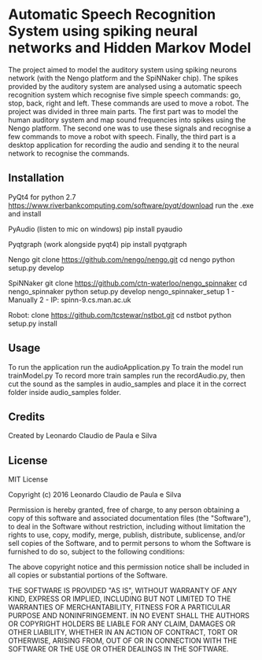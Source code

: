 # Automatic Speech Recognition System using spiking neural networks and Hidden Markov Model

The project aimed to model the auditory system using spiking neurons network (with the Nengo platform and the SpiNNaker chip). The spikes provided by the auditory system are analysed using a automatic speech recognition system which recognise five simple speech commands: go, stop, back, right and left. These commands are used to move a robot. The project was divided in three main parts. The first part was to model the human auditory system and map sound frequencies into spikes using the Nengo platform. The second one was to use these signals and recognise a few commands to move a robot with speech. Finally, the third part is a desktop application for  recording the audio and sending it to the neural network to recognise the commands.

## Installation

PyQt4 for python 2.7
https://www.riverbankcomputing.com/software/pyqt/download
run the .exe and install

PyAudio (listen to mic on windows)
pip install pyaudio

Pyqtgraph (work alongside pyqt4)
pip install pyqtgraph

Nengo
git clone https://github.com/nengo/nengo.git
cd nengo
python setup.py develop

SpiNNaker
git clone https://github.com/ctn-waterloo/nengo_spinnaker
cd nengo_spinnaker
python setup.py develop
nengo_spinnaker_setup
1 - Manually
2 - IP: spinn-9.cs.man.ac.uk

Robot:
clone https://github.com/tcstewar/nstbot.git
cd nstbot
python setup.py install


## Usage

To run the application run the audioApplication.py
To train the model run trainModel.py
To record more train samples run the recordAudio.py, then cut the sound as the samples in audio_samples and place it in the correct folder inside audio_samples folder.

## Credits

Created by Leonardo Claudio de Paula e Silva

## License

MIT License

Copyright (c) 2016 Leonardo Claudio de Paula e Silva

Permission is hereby granted, free of charge, to any person obtaining a copy
of this software and associated documentation files (the "Software"), to deal
in the Software without restriction, including without limitation the rights
to use, copy, modify, merge, publish, distribute, sublicense, and/or sell
copies of the Software, and to permit persons to whom the Software is
furnished to do so, subject to the following conditions:

The above copyright notice and this permission notice shall be included in all
copies or substantial portions of the Software.

THE SOFTWARE IS PROVIDED "AS IS", WITHOUT WARRANTY OF ANY KIND, EXPRESS OR
IMPLIED, INCLUDING BUT NOT LIMITED TO THE WARRANTIES OF MERCHANTABILITY,
FITNESS FOR A PARTICULAR PURPOSE AND NONINFRINGEMENT. IN NO EVENT SHALL THE
AUTHORS OR COPYRIGHT HOLDERS BE LIABLE FOR ANY CLAIM, DAMAGES OR OTHER
LIABILITY, WHETHER IN AN ACTION OF CONTRACT, TORT OR OTHERWISE, ARISING FROM,
OUT OF OR IN CONNECTION WITH THE SOFTWARE OR THE USE OR OTHER DEALINGS IN THE
SOFTWARE.
